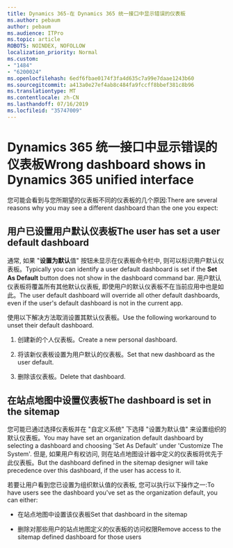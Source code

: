 ```yaml
---
title: Dynamics 365-在 Dynamics 365 统一接口中显示错误的仪表板
ms.author: pebaum
author: pebaum
ms.audience: ITPro
ms.topic: article
ROBOTS: NOINDEX, NOFOLLOW
localization_priority: Normal
ms.custom:
- "1484"
- "6200024"
ms.openlocfilehash: 6edf6fbae0174f3fa4d635c7a99e7daae1243b60
ms.sourcegitcommit: a413a0e27ef4ab8c484fa9fccff8bbef381c8b96
ms.translationtype: MT
ms.contentlocale: zh-CN
ms.lasthandoff: 07/16/2019
ms.locfileid: "35747009"
---
```

# <a name="wrong-dashboard-shows-in-dynamics-365-unified-interface"></a><span data-ttu-id="786f6-102">Dynamics 365 统一接口中显示错误的仪表板</span><span class="sxs-lookup"><span data-stu-id="786f6-102">Wrong dashboard shows in Dynamics 365 unified interface</span></span>

<span data-ttu-id="786f6-103">您可能会看到与您所期望的仪表板不同的仪表板的几个原因:</span><span class="sxs-lookup"><span data-stu-id="786f6-103">There are several reasons why you may see a different dashboard than the one you expect:</span></span>

## <a name="the-user-has-set-a-user-default-dashboard"></a><span data-ttu-id="786f6-104">用户已设置用户默认仪表板</span><span class="sxs-lookup"><span data-stu-id="786f6-104">The user has set a user default dashboard</span></span> 

<span data-ttu-id="786f6-105">通常, 如果 "**设置为默认**值" 按钮未显示在仪表板命令栏中, 则可以标识用户默认仪表板。</span><span class="sxs-lookup"><span data-stu-id="786f6-105">Typically you can identify a user default dashboard is set if the **Set As Default** button does not show in the dashboard command bar.</span></span> <span data-ttu-id="786f6-106">用户默认仪表板将覆盖所有其他默认仪表板, 即使用户的默认仪表板不在当前应用中也是如此。</span><span class="sxs-lookup"><span data-stu-id="786f6-106">The user default dashboard will override all other default dashboards, even if the user's default dashboard is not in the current app.</span></span>

<span data-ttu-id="786f6-107">使用以下解决方法取消设置其默认仪表板。</span><span class="sxs-lookup"><span data-stu-id="786f6-107">Use the following workaround to unset their default dashboard.</span></span>

1. <span data-ttu-id="786f6-108">创建新的个人仪表板。</span><span class="sxs-lookup"><span data-stu-id="786f6-108">Create a new personal dashboard.</span></span>

2. <span data-ttu-id="786f6-109">将该新仪表板设置为用户默认的仪表板。</span><span class="sxs-lookup"><span data-stu-id="786f6-109">Set that new dashboard as the user default.</span></span>

3. <span data-ttu-id="786f6-110">删除该仪表板。</span><span class="sxs-lookup"><span data-stu-id="786f6-110">Delete that dashboard.</span></span>

## <a name="the-dashboard-is-set-in-the-sitemap"></a><span data-ttu-id="786f6-111">在站点地图中设置仪表板</span><span class="sxs-lookup"><span data-stu-id="786f6-111">The dashboard is set in the sitemap</span></span>

<span data-ttu-id="786f6-112">您可能已通过选择仪表板并在 "自定义系统" 下选择 "设置为默认值" 来设置组织的默认仪表板。</span><span class="sxs-lookup"><span data-stu-id="786f6-112">You may have set an organization default dashboard by selecting a dashboard and choosing 'Set As Default' under 'Customize The System'.</span></span> <span data-ttu-id="786f6-113">但是, 如果用户有权访问, 则在站点地图设计器中定义的仪表板将优先于此仪表板。</span><span class="sxs-lookup"><span data-stu-id="786f6-113">But the dashboard defined in the sitemap designer will take precedence over this dashboard, if the user has access to it.</span></span>

<span data-ttu-id="786f6-114">若要让用户看到您已设置为组织默认值的仪表板, 您可以执行以下操作之一:</span><span class="sxs-lookup"><span data-stu-id="786f6-114">To have users see the dashboard you've set as the organization default, you can either:</span></span>

* <span data-ttu-id="786f6-115">在站点地图中设置该仪表板</span><span class="sxs-lookup"><span data-stu-id="786f6-115">Set that dashboard in the sitemap</span></span>

* <span data-ttu-id="786f6-116">删除对那些用户的站点地图定义的仪表板的访问权限</span><span class="sxs-lookup"><span data-stu-id="786f6-116">Remove access to the sitemap defined dashboard for those users</span></span>
